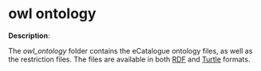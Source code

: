 # owl ontology

**Description**:

The *owl_ontology* folder contains the eCatalogue ontology files, as well as the restriction files. The files are available in both [RDF](https://www.w3.org/RDF/) and [Turtle](https://www.w3.org/TR/turtle/) formats. 


